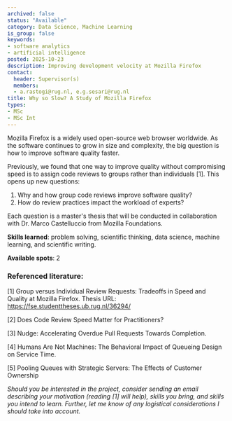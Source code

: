 ```yaml
---
archived: false
status: "Available"
category: Data Science, Machine Learning
is_group: false
keywords:
- software analytics
- artificial intelligence
posted: 2025-10-23
description: Improving development velocity at Mozilla Firefox
contact:
  header: Supervisor(s)
  members:
  - a.rastogi@rug.nl, e.g.sesari@rug.nl
title: Why so Slow? A Study of Mozilla Firefox
types:
- MSc
- MSc Int
---
```

Mozilla Firefox is a widely used open-source web browser worldwide. As the software continues to grow in size and complexity, the big question is how to improve software quality faster. 

Previously, we found that one way to improve quality without compromising speed is to assign code reviews to groups rather than individuals [1]. This opens up new questions: 

1. Why and how group code reviews improve software quality?
2. How do review practices impact the workload of experts? 

Each question is a master's thesis that will be conducted in collaboration with Dr. Marco Castelluccio from Mozilla Foundations.

**Skills learned**: problem solving, scientific thinking, data science, machine learning, and scientific writing.

**Available spots**: 2

### Referenced literature:
[1] Group versus Individual Review Requests: Tradeoffs in Speed and Quality at Mozilla Firefox. Thesis URL: https://fse.studenttheses.ub.rug.nl/36294/

[2] Does Code Review Speed Matter for Practitioners?  

[3] Nudge: Accelerating Overdue Pull Requests Towards Completion. 

[4] Humans Are Not Machines: The Behavioral Impact of Queueing Design on Service Time.

[5] Pooling Queues with Strategic Servers: The Effects of Customer Ownership


*Should you be interested in the project, consider sending an email describing your motivation (reading [1] will help), skills you bring, and skills you intend to learn. Further, let me know of any logistical considerations I should take into account.*
